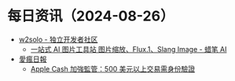 ﻿# 每日资讯（2024-08-26）

- [w2solo - 独立开发者社区](https://w2solo.com/topics/feed)
  - [一站式 AI 图片工具站 图片缩放、Flux.1、Slang Image - 蜡笔 AI](https://w2solo.com/topics/4961)
- [愛瘋日報](http://www.iphonetaiwan.org/feeds/posts/default)
  - [Apple Cash 加強監管：500 美元以上交易需身份驗證](https://www.iphonetaiwan.org/2024/08/apple-cash-verification-rules.html)
